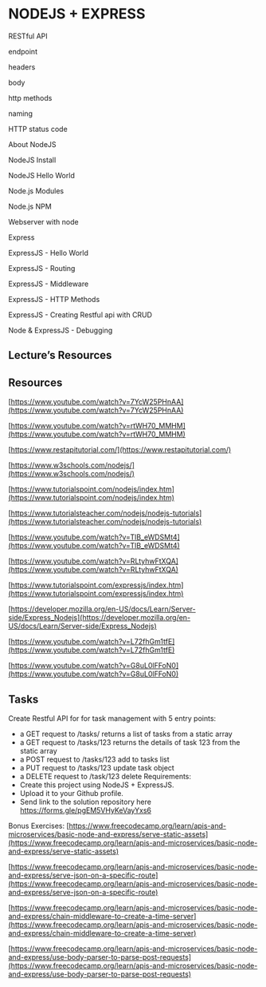 


# NODEJS + EXPRESS

RESTful API

endpoint

headers

body

http methods

naming

HTTP status code 


About NodeJS

NodeJS Install

NodeJS Hello World

Node.js Modules

Node.js NPM

Webserver with node


Express

ExpressJS - Hello World

ExpressJS - Routing

ExpressJS - Middleware

ExpressJS - HTTP Methods

ExpressJS - Creating Restful api with CRUD


Node & ExpressJS - Debugging


## Lecture’s Resources 
## Resources

[https://www.youtube.com/watch?v=7YcW25PHnAA](https://www.youtube.com/watch?v=7YcW25PHnAA)

[https://www.youtube.com/watch?v=rtWH70_MMHM](https://www.youtube.com/watch?v=rtWH70_MMHM)

[https://www.restapitutorial.com/](https://www.restapitutorial.com/)

[https://www.w3schools.com/nodejs/](https://www.w3schools.com/nodejs/)

[https://www.tutorialspoint.com/nodejs/index.htm](https://www.tutorialspoint.com/nodejs/index.htm)

[https://www.tutorialsteacher.com/nodejs/nodejs-tutorials](https://www.tutorialsteacher.com/nodejs/nodejs-tutorials)

[https://www.youtube.com/watch?v=TlB_eWDSMt4](https://www.youtube.com/watch?v=TlB_eWDSMt4)

[https://www.youtube.com/watch?v=RLtyhwFtXQA](https://www.youtube.com/watch?v=RLtyhwFtXQA)

[https://www.tutorialspoint.com/expressjs/index.htm](https://www.tutorialspoint.com/expressjs/index.htm)

[https://developer.mozilla.org/en-US/docs/Learn/Server-side/Express_Nodejs](https://developer.mozilla.org/en-US/docs/Learn/Server-side/Express_Nodejs)

[https://www.youtube.com/watch?v=L72fhGm1tfE](https://www.youtube.com/watch?v=L72fhGm1tfE)

[https://www.youtube.com/watch?v=G8uL0lFFoN0](https://www.youtube.com/watch?v=G8uL0lFFoN0)

## Tasks
Create Restful API for for task management with 5 entry points:
 - a GET request to /tasks/ returns a list of tasks from a static array
 - a GET request to /tasks/123 returns the details of task 123 from the static array
 - a POST request to /tasks/123 add to tasks list
 - a PUT request to /tasks/123 update task object
 - a DELETE request to /task/123 delete
Requirements:
- Create this project using NodeJS + ExpressJS.
- Upload it to your Github profile.
- Send link to the solution repository here https://forms.gle/pgEM5VHyKeVayYxs6

Bonus Exercises:
[https://www.freecodecamp.org/learn/apis-and-microservices/basic-node-and-express/serve-static-assets](https://www.freecodecamp.org/learn/apis-and-microservices/basic-node-and-express/serve-static-assets)

[https://www.freecodecamp.org/learn/apis-and-microservices/basic-node-and-express/serve-json-on-a-specific-route](https://www.freecodecamp.org/learn/apis-and-microservices/basic-node-and-express/serve-json-on-a-specific-route)

[https://www.freecodecamp.org/learn/apis-and-microservices/basic-node-and-express/chain-middleware-to-create-a-time-server](https://www.freecodecamp.org/learn/apis-and-microservices/basic-node-and-express/chain-middleware-to-create-a-time-server)

[https://www.freecodecamp.org/learn/apis-and-microservices/basic-node-and-express/use-body-parser-to-parse-post-requests](https://www.freecodecamp.org/learn/apis-and-microservices/basic-node-and-express/use-body-parser-to-parse-post-requests)
